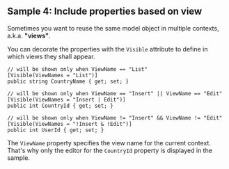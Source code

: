 ## Sample 4: Include properties based on view

Sometimes you want to reuse the same model object in multiple contexts, a.k.a. __"views"__.

You can decorate the properties with the `Visible` attribute to define in which views they shall appear.

```CSHARP
// will be shown only when ViewName == "List"
[Visible(ViewNames = "List")]
public string CountryName { get; set; }

// will be shown only when ViewName == "Insert" || ViewName == "Edit"
[Visible(ViewNames = "Insert | Edit")]
public int CountryId { get; set; }

// will be shown only when ViewName != "Insert" && ViewName != "Edit"
[Visible(ViewNames = "!Insert & !Edit")]
public int UserId { get; set; }
```

The `ViewName` property specifies the view name for the current context. That's why only the editor for the `CountryId` property is displayed in the sample.